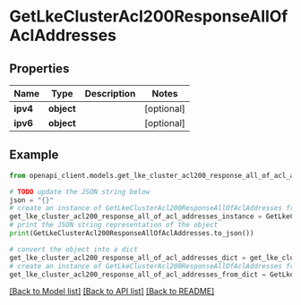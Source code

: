 # GetLkeClusterAcl200ResponseAllOfAclAddresses


## Properties

Name | Type | Description | Notes
------------ | ------------- | ------------- | -------------
**ipv4** | **object** |  | [optional] 
**ipv6** | **object** |  | [optional] 

## Example

```python
from openapi_client.models.get_lke_cluster_acl200_response_all_of_acl_addresses import GetLkeClusterAcl200ResponseAllOfAclAddresses

# TODO update the JSON string below
json = "{}"
# create an instance of GetLkeClusterAcl200ResponseAllOfAclAddresses from a JSON string
get_lke_cluster_acl200_response_all_of_acl_addresses_instance = GetLkeClusterAcl200ResponseAllOfAclAddresses.from_json(json)
# print the JSON string representation of the object
print(GetLkeClusterAcl200ResponseAllOfAclAddresses.to_json())

# convert the object into a dict
get_lke_cluster_acl200_response_all_of_acl_addresses_dict = get_lke_cluster_acl200_response_all_of_acl_addresses_instance.to_dict()
# create an instance of GetLkeClusterAcl200ResponseAllOfAclAddresses from a dict
get_lke_cluster_acl200_response_all_of_acl_addresses_from_dict = GetLkeClusterAcl200ResponseAllOfAclAddresses.from_dict(get_lke_cluster_acl200_response_all_of_acl_addresses_dict)
```
[[Back to Model list]](../README.md#documentation-for-models) [[Back to API list]](../README.md#documentation-for-api-endpoints) [[Back to README]](../README.md)


